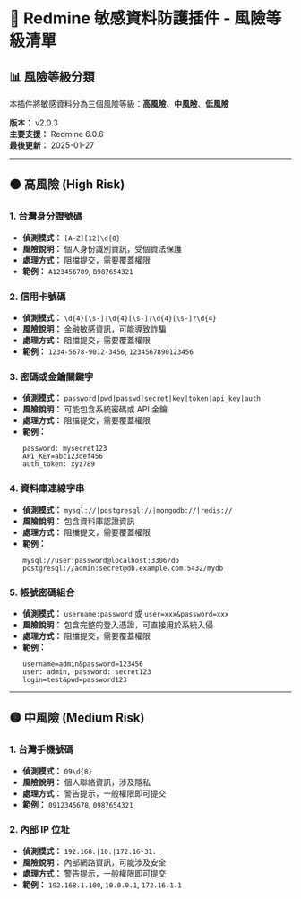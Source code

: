 # 🚨 Redmine 敏感資料防護插件 - 風險等級清單

## 📊 風險等級分類

本插件將敏感資料分為三個風險等級：**高風險**、**中風險**、**低風險**

**版本：** v2.0.3  
**主要支援：** Redmine 6.0.6  
**最後更新：** 2025-01-27

---

## 🟠 高風險 (High Risk)

### 1. 台灣身分證號碼
- **偵測模式：** `[A-Z][12]\d{8}`
- **風險說明：** 個人身份識別資訊，受個資法保護
- **處理方式：** 阻擋提交，需要覆蓋權限
- **範例：** `A123456789`, `B987654321`

### 2. 信用卡號碼
- **偵測模式：** `\d{4}[\s-]?\d{4}[\s-]?\d{4}[\s-]?\d{4}`
- **風險說明：** 金融敏感資訊，可能導致詐騙
- **處理方式：** 阻擋提交，需要覆蓋權限
- **範例：** `1234-5678-9012-3456`, `1234567890123456`

### 3. 密碼或金鑰關鍵字
- **偵測模式：** `password|pwd|passwd|secret|key|token|api_key|auth`
- **風險說明：** 可能包含系統密碼或 API 金鑰
- **處理方式：** 阻擋提交，需要覆蓋權限
- **範例：**
  ```
  password: mysecret123
  API_KEY=abc123def456
  auth_token: xyz789
  ```

### 4. 資料庫連線字串
- **偵測模式：** `mysql://|postgresql://|mongodb://|redis://`
- **風險說明：** 包含資料庫認證資訊
- **處理方式：** 阻擋提交，需要覆蓋權限
- **範例：**
  ```
  mysql://user:password@localhost:3306/db
  postgresql://admin:secret@db.example.com:5432/mydb
  ```

### 5. 帳號密碼組合
- **偵測模式：** `username:password` 或 `user=xxx&password=xxx`
- **風險說明：** 包含完整的登入憑證，可直接用於系統入侵
- **處理方式：** 阻擋提交，需要覆蓋權限
- **範例：**
  ```
  username=admin&password=123456
  user: admin, password: secret123
  login=test&pwd=password123
  ```

---

## 🟡 中風險 (Medium Risk)

### 1. 台灣手機號碼
- **偵測模式：** `09\d{8}`
- **風險說明：** 個人聯絡資訊，涉及隱私
- **處理方式：** 警告提示，一般權限即可提交
- **範例：** `0912345678`, `0987654321`

### 2. 內部 IP 位址
- **偵測模式：** `192.168.|10.|172.16-31.`
- **風險說明：** 內部網路資訊，可能涉及安全
- **處理方式：** 警告提示，一般權限即可提交
- **範例：** `192.168.1.100`, `10.0.0.1`, `172.16.1.1`